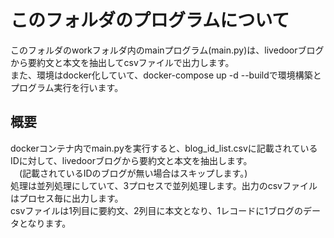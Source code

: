 # このフォルダのプログラムについて

このフォルダのworkフォルダ内のmainプログラム(main.py)は、livedoorブログから要約文と本文を抽出してcsvファイルで出力します。<br>
また、環境はdocker化していて、docker-compose up -d --buildで環境構築とプログラム実行を行います。

## 概要

dockerコンテナ内でmain.pyを実行すると、blog_id_list.csvに記載されているIDに対して、livedoorブログから要約文と本文を抽出します。<br>
　(記載されているIDのブログが無い場合はスキップします。)<br>
処理は並列処理にしていて、3プロセスで並列処理します。出力のcsvファイルはプロセス毎に出力します。<br>
csvファイルは1列目に要約文、2列目に本文となり、1レコードに1ブログのデータとなります。
